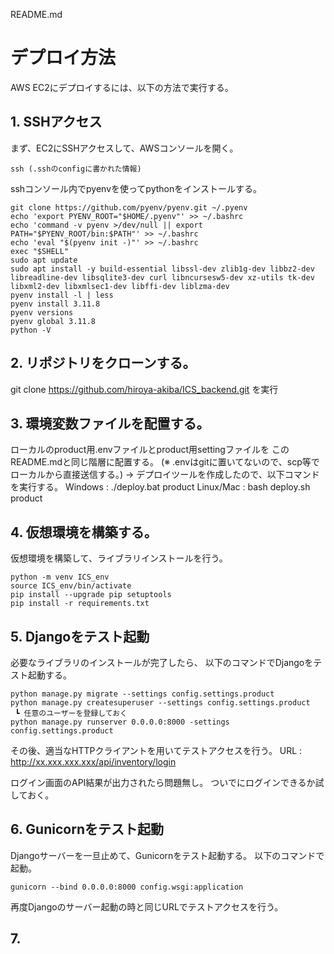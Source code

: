 README.md
# デプロイ方法
AWS EC2にデプロイするには、以下の方法で実行する。
## 1. SSHアクセス
まず、EC2にSSHアクセスして、AWSコンソールを開く。
```
ssh (.sshのconfigに書かれた情報)
```

sshコンソール内でpyenvを使ってpythonをインストールする。
```
git clone https://github.com/pyenv/pyenv.git ~/.pyenv
echo 'export PYENV_ROOT="$HOME/.pyenv"' >> ~/.bashrc
echo 'command -v pyenv >/dev/null || export PATH="$PYENV_ROOT/bin:$PATH"' >> ~/.bashrc
echo 'eval "$(pyenv init -)"' >> ~/.bashrc
exec "$SHELL"
sudo apt update
sudo apt install -y build-essential libssl-dev zlib1g-dev libbz2-dev libreadline-dev libsqlite3-dev curl libncursesw5-dev xz-utils tk-dev libxml2-dev libxmlsec1-dev libffi-dev liblzma-dev
pyenv install -l | less
pyenv install 3.11.8
pyenv versions
pyenv global 3.11.8
python -V
```

## 2. リポジトリをクローンする。
git clone https://github.com/hiroya-akiba/ICS_backend.git
を実行

## 3. 環境変数ファイルを配置する。
ローカルのproduct用.envファイルとproduct用settingファイルを
このREADME.mdと同じ階層に配置する。
(※ .envはgitに置いてないので、scp等でローカルから直接送信する。)
→ デプロイツールを作成したので、以下コマンドを実行する。
Windows : ./deploy.bat product
Linux/Mac : bash deploy.sh product

## 4. 仮想環境を構築する。
仮想環境を構築して、ライブラリインストールを行う。
```
python -m venv ICS_env
source ICS_env/bin/activate
pip install --upgrade pip setuptools
pip install -r requirements.txt
```

## 5. Djangoをテスト起動
必要なライブラリのインストールが完了したら、
以下のコマンドでDjangoをテスト起動する。
```
python manage.py migrate --settings config.settings.product
python manage.py createsuperuser --settings config.settings.product
 ┗ 任意のユーザーを登録しておく
python manage.py runserver 0.0.0.0:8000 -settings config.settings.product
```
その後、適当なHTTPクライアントを用いてテストアクセスを行う。
URL : http://xx.xxx.xxx.xxx/api/inventory/login

ログイン画面のAPI結果が出力されたら問題無し。
ついでにログインできるか試しておく。

## 6. Gunicornをテスト起動
Djangoサーバーを一旦止めて、Gunicornをテスト起動する。
以下のコマンドで起動。
```
gunicorn --bind 0.0.0.0:8000 config.wsgi:application
```
再度Djangoのサーバー起動の時と同じURLでテストアクセスを行う。

## 7. 